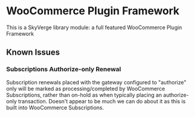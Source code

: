 # WooCommerce Plugin Framework

This is a SkyVerge library module: a full featured WooCommerce Plugin Framework

## Known Issues

### Subscriptions Authorize-only Renewal

Subscription renewals placed with the gateway configured to "authorize" only will be marked as processing/completed by WooCommerce Subscriptions, rather than on-hold as when typically placing an authorize-only transaction.  Doesn't appear to be much we can do about it as this is built into WooCommerce Subscriptions.
